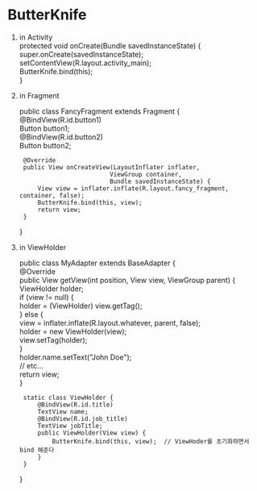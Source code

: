 # ButterKnife

1. in Activity  
	protected void onCreate(Bundle savedInstanceState) {  
		super.onCreate(savedInstanceState);  
		setContentView(R.layout.activity_main);  
		ButterKnife.bind(this);  
	}  
  
2. in Fragment  
  
	public class FancyFragment extends Fragment {  
		@BindView(R.id.button1)  
		Button button1;  
		@BindView(R.id.button2)  
		Button button2;  
  
		@Override   
		public View onCreateView(LayoutInflater inflater,  
								ViewGroup container,  
								Bundle savedInstanceState) {  
			View view = inflater.inflate(R.layout.fancy_fragment, container, false);  
			ButterKnife.bind(this, view);  
			return view;  
		}  
	}  
  
   
3. in ViewHolder  
  
	public class MyAdapter extends BaseAdapter {  
		@Override  
		public View getView(int position, View view, ViewGroup parent) {  
			ViewHolder holder;  
			if (view != null) {  
        		holder = (ViewHolder) view.getTag();  
			} else {  
				view = inflater.inflate(R.layout.whatever, parent, false);  
				holder = new ViewHolder(view);  
				view.setTag(holder);  
			}  
			holder.name.setText("John Doe");  
			// etc...   
			return view;  
		}  
  
		static class ViewHolder {  
			@BindView(R.id.title)  
			TextView name;  
			@BindView(R.id.job_title)  
			TextView jobTitle;  
			public ViewHolder(View view) {  
        		ButterKnife.bind(this, view);  // ViewHoder를 초기화하면서 bind 해준다  
			}  
		}  
	}  

